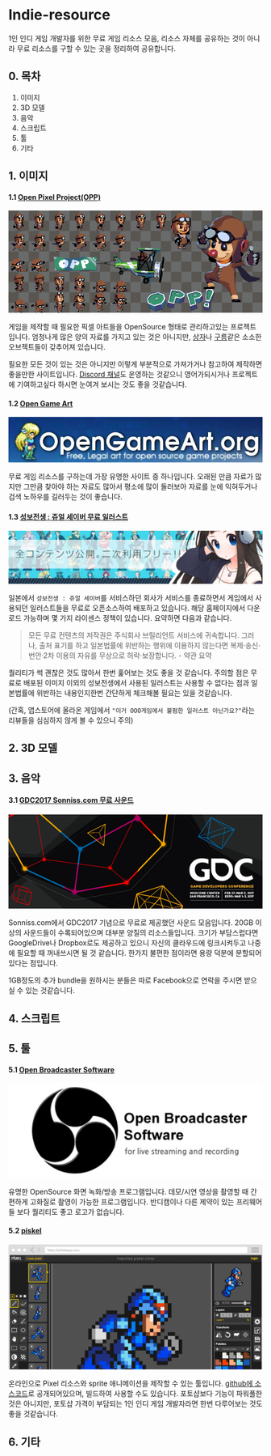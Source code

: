 # Indie-resource
1인 인디 게임 개발자를 위한 무료 게임 리소스 모음, 리소스 자체를 공유하는 것이 아니라 무료 리소스를 구할 수 있는 곳을 정리하여 공유합니다.

## 0. 목차
1. 이미지
2. 3D 모델
3. 음악
4. 스크립트
5. 툴
6. 기타

## 1. 이미지
#### 1.1 [Open Pixel Project(OPP)](http://www.openpixelproject.com/)
![Open Pixel Project(OPP)](/image/opp.png)

게임을 제작할 때 필요한 픽셀 아트들을 OpenSource 형태로 관리하고있는 프로젝트입니다. 엄청나게 많은 양의 자료를 가지고 있는 것은 아니지만, [상자](http://www.openpixelproject.com/file-manager/?drawer=environment*objects)나 [구름](http://www.openpixelproject.com/file-manager/?drawer=environment*background*bg%20objects)같은 소소한 오브젝트들이 갖추어져 있습니다.

필요한 모든 것이 있는 것은 아니지만 이렇게 부분적으로 가져가거나 참고하여 제작하면 좋을만한 사이트입니다. [Discord 채널](https://discordapp.com/invite/ECHzf4)도 운영하는 것같으니 영어가되시거나 프로젝트에 기여하고싶다 하시면 눈여겨 보시는 것도 좋을 것같습니다.

#### 1.2 [Open Game Art](https://opengameart.org/)
![Open Game Art](/image/oga.jpg)

무료 게임 리소스를 구하는데 가장 유명한 사이트 중 하나입니다. 오래된 만큼 자료가 많지만 그만큼 찾아야 하는 자료도 많아서 평소에 많이 둘러보아 자료를 눈에 익혀두거나 검색 노하우를 길러두는 것이 좋습니다.

#### 1.3 [성보전생 : 쥬얼 세이버 무료 일러스트](http://www.jewel-s.jp/download/)
![성보전생 무료 일러스트](/image/jewel.jpg)

일본에서 `성보전생 : 쥬얼 세이버`를 서비스하던 회사가 서비스를 종료하면서 게임에서 사용되던 일러스트들을 무료로 오픈소스하여 배포하고 있습니다. 해당 홈페이지에서 다운로드 가능하며 몇 가지 라이센스 정책이 있습니다. 요약하면 다음과 같습니다.

> 모든 무료 컨텐츠의 저작권은 주식회사 브릴리언트 서비스에 귀속합니다. 그러나, 출처 표기를 하고 일본법률에 위반하는 행위에 이용하지 않는다면 복제·송신·번안·2차 이용의 자유를 무상으로 허락·보장합니다. - 약관 요약

퀄리티가 썩 괜찮은 것도 많아서 한번 훑어보는 것도 좋을 것 같습니다. 주의할 점은 무료로 배포된 이미지 이외의 성보전생에서 사용된 일러스트는 사용할 수 없다는 점과 일본법률에 위반하는 내용인지한번 간단하게 체크해볼 필요는 있을 것같습니다.

(간혹, 앱스토어에 올라온 게임에서 `"이거 OOO게임에서 불펌한 일러스트 아닌가요?"`라는 리뷰들을 심심하지 않게 볼 수 있으니 주의)

## 2. 3D 모델
## 3. 음악
#### 3.1 [GDC2017 Sonniss.com 무료 사운드](http://www.sonniss.com/gameaudiogdc2017/)
![Sonniss](/image/gab.jpg)

Sonniss.com에서 GDC2017 기념으로 무료로 제공했던 사운드 모음입니다. 20GB 이상의 사운드들이 수록되어있으며 대부분 양질의 리소스들입니다. 크기가 부담스럽다면 GoogleDrive나 Dropbox로도 제공하고 있으니 자신의 클라우드에 링크시켜두고 나중에 필요할 때 꺼내쓰시면 될 것 같습니다. 한가지 불편한 점이라면 용량 덕분에 분할되어있다는 점입니다.

1GB정도의 추가 bundle을 원하시는 분들은 따로 Facebook으로 연락을 주시면 받으실 수 있는 것같습니다.

## 4. 스크립트
## 5. 툴
#### 5.1 [Open Broadcaster Software](https://obsproject.com/)
![OBS](/image/obs.jpg)

유명한 OpenSource 화면 녹화/방송 프로그램입니다. 데모/시연 영상을 촬영할 때 간편하게 고화질로 촬영이 가능한 프로그램입니다. 반디캠이나 다른 제약이 있는 프리웨어들 보다 퀄리티도 좋고 로고가 없습니다.

#### 5.2 [piskel](http://www.piskelapp.com/)
![piskel](/image/piskel.png)

온라인으로 Pixel 리소스와 sprite 애니메이션을 제작할 수 있는 툴입니다. [github에 소스코드](https://github.com/piskelapp/piskel)로 공개되어있으며, 빌드하여 사용할 수도 있습니다. 포토샵보다 기능이 파워풀한 것은 아니지만, 포토샵 가격이 부담되는 1인 인디 게임 개발자라면 한번 다루어보는 것도 좋을 것같습니다.
## 6. 기타
